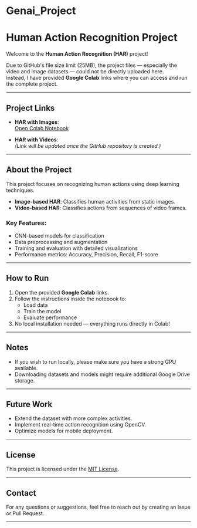 # Genai_Project
# Human Action Recognition Project

Welcome to the **Human Action Recognition (HAR)** project!

Due to GitHub's file size limit (25MB), the project files — especially the video and image datasets — could not be directly uploaded here.  
Instead, I have provided **Google Colab** links where you can access and run the complete project.

---

## Project Links

- **HAR with Images**:  
  [Open Colab Notebook](https://colab.research.google.com/drive/1qb_gPtBzxC4DIKIcUvmstPJAucFVFeYB?usp=sharing)

- **HAR with Videos**:  
  *(Link will be updated once the GitHub repository is created.)*

---

## About the Project

This project focuses on recognizing human actions using deep learning techniques.

- **Image-based HAR**: Classifies human activities from static images.
- **Video-based HAR**: Classifies actions from sequences of video frames.

### Key Features:
- CNN-based models for classification
- Data preprocessing and augmentation
- Training and evaluation with detailed visualizations
- Performance metrics: Accuracy, Precision, Recall, F1-score

---

## How to Run

1. Open the provided **Google Colab** links.
2. Follow the instructions inside the notebook to:
   - Load data
   - Train the model
   - Evaluate performance
3. No local installation needed — everything runs directly in Colab!

---

## Notes

- If you wish to run locally, please make sure you have a strong GPU available.
- Downloading datasets and models might require additional Google Drive storage.

---

## Future Work

- Extend the dataset with more complex activities.
- Implement real-time action recognition using OpenCV.
- Optimize models for mobile deployment.

---

## License

This project is licensed under the [MIT License](LICENSE).

---

## Contact

For any questions or suggestions, feel free to reach out by creating an Issue or Pull Request.

---
